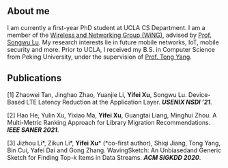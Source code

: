## About me


I am currently a first-year PhD student at UCLA CS Department. I am a member of the [Wireless and Networking Group (WiNG)](http://metro.cs.ucla.edu), advised by [Prof. Songwu Lu](http://web.cs.ucla.edu/~slu/). My research interests lie in future mobile networks, IoT, mobile security and more. Prior to UCLA, I received my B.S. in Computer Science from Peking University, under the supervision of [Prof. Tong Yang](http://net.pku.edu.cn/~yangtong/).


## Publications


[1] Zhaowei Tan, Jinghao Zhao, Yuanjie Li, **Yifei Xu**, Songwu Lu. Device-Based LTE Latency Reduction at the Application Layer. ***USENIX NSDI ’21***.

[2] Hao He, Yulin Xu, Yixiao Ma, **Yifei Xu**, Guangtai Liang, Minghui Zhou. A Multi-Metric Ranking Approach for Library Migration Recommendations. ***IEEE SANER 2021***.

[3] Jizhou Li\*, Zikun Li\*, **Yifei Xu**\* (\*co-first author), Shiqi Jiang, Tong Yang, Bin Cui, Yafei Dai and Gong Zhang. WavingSketch: An Unbiasedand Generic Sketch for Finding Top-k Items in Data Streams. ***ACM SIGKDD 2020***.